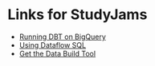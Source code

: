 # Links for StudyJams

- [Running DBT on BigQuery](https://medium.com/google-cloud/loading-and-transforming-data-into-bigquery-using-dbt-65307ad401cd)
- [Using Dataflow SQL](https://cloud.google.com/dataflow/docs/samples/join-streaming-data-with-sql)
- [Get the Data Build Tool](https://getdbt.com)